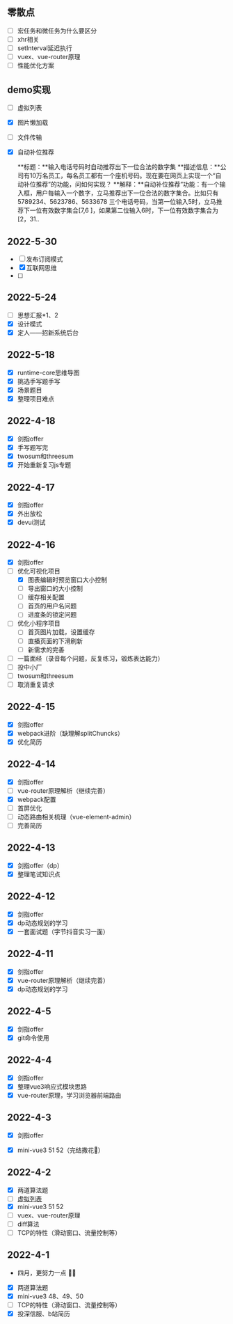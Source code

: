 ## 零散点

- [ ] 宏任务和微任务为什么要区分
- [ ] xhr相关
- [ ] setInterval延迟执行
- [ ] vuex、vue-router原理
- [ ] 性能优化方案

## demo实现

- [ ] 虚拟列表

- [x] 图片懒加载

- [ ] 文件传输

- [x] 自动补位推荐

  **标题：**输入电话号码时自动推荐出下一位合法的数字集
  **描述信息：**公司有10万名员工，每名员工都有一个座机号码。现在要在网页上实现一个“自动补位推荐”的功能，问如何实现？
  **解释：**自动补位推荐”功能：有一个输入框，用户每输入一个数字，立马推荐出下一位合法的数字集合。比如只有 5789234、5623786、5633678 三个电话号码，当第一位输入5时，立马推荐下一位有效数字集合[7,6 ]，如果第二位输入6时，下一位有效数字集合为[2，31..

## 2022-5-30

- [ ] 发布订阅模式
- [x] 互联网思维
- [ ] 

## 2022-5-24

- [ ] 思想汇报*1、2
- [x] 设计模式
- [x] 定人——招新系统后台

## 2022-5-18

- [x] runtime-core思维导图
- [x] 挑选手写题手写
- [x] 场景题目
- [x] 整理项目难点 
 
## 2022-4-18

- [x] 剑指offer
- [x] 手写题写完
- [x] twosum和threesum
- [x] 开始重新复习js专题

## 2022-4-17

- [x] 剑指offer
- [x] 外出放松
- [x] devui测试

## 2022-4-16

- [x] 剑指offer
- [ ] 优化可视化项目
  - [x] 图表编辑时预览窗口大小控制
  - [ ] 导出窗口的大小控制
  - [ ] 缓存相关配置
  - [ ] 首页的用户名问题
  - [ ] 进度条的锁定问题
- [ ] 优化小程序项目
  - [ ] 首页图片加载，设置缓存
  - [ ] 直播页面的下滑刷新
  - [ ] 新需求的完善
- [ ] 一篇面经（录音每个问题，反复练习，锻炼表达能力）
- [ ] 投中小厂
- [ ] twosum和threesum
- [ ] 取消重复请求

## 2022-4-15

- [x] 剑指offer
- [x] webpack进阶（缺理解splitChuncks）
- [x] 优化简历

## 2022-4-14

- [x] 剑指offer
- [ ] vue-router原理解析（继续完善）
- [x] webpack配置
- [ ] 首屏优化
- [ ] 动态路由相关梳理（vue-element-admin）
- [ ] 完善简历 

## 2022-4-13

- [x] 剑指offer（dp）
- [x] 整理笔试知识点

## 2022-4-12

- [x] 剑指offer
- [x] dp动态规划的学习
- [x] 一套面试题（字节抖音实习一面）

## 2022-4-11

- [x] 剑指offer
- [x] vue-router原理解析（继续完善）
- [x] dp动态规划的学习

## 2022-4-5

- [x] 剑指offer
- [x] git命令使用

## 2022-4-4

- [x] 剑指offer
- [x] 整理vue3响应式模块思路
- [x] vue-router原理，学习浏览器前端路由

## 2022-4-3

- [x] 剑指offer
- [x]  mini-vue3 51 52（完结撒花🎉）


## 2022-4-2

- [x] 两道算法题 
- [ ] [虚拟列表](https://juejin.cn/post/6966179727329460232)
- [x] mini-vue3 51 52
- [ ] vuex、vue-router原理
- [ ] diff算法
- [ ] TCP的特性（滑动窗口、流量控制等）

## 2022-4-1

- 四月，更努力一点 💪🏻
- [x] 两道算法题 
- [x] mini-vue3  48、49、50
- [ ] TCP的特性（滑动窗口、流量控制等）
- [x] 投深信服、b站简历
